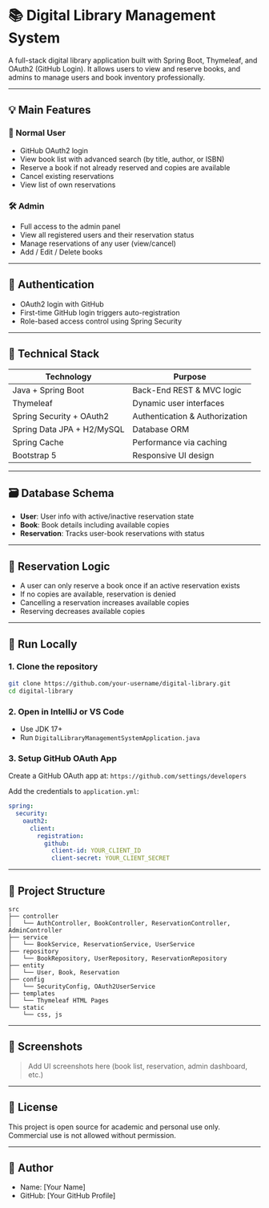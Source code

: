 # 📚 Digital Library Management System

A full-stack digital library application built with Spring Boot, Thymeleaf, and OAuth2 (GitHub Login). It allows users to view and reserve books, and admins to manage users and book inventory professionally.

---

## 💡 Main Features

### 👤 Normal User
- GitHub OAuth2 login
- View book list with advanced search (by title, author, or ISBN)
- Reserve a book if not already reserved and copies are available
- Cancel existing reservations
- View list of own reservations

### 🛠️ Admin
- Full access to the admin panel
- View all registered users and their reservation status
- Manage reservations of any user (view/cancel)
- Add / Edit / Delete books

---

## 🔐 Authentication

- OAuth2 login with GitHub
- First-time GitHub login triggers auto-registration
- Role-based access control using Spring Security

---

## 🧩 Technical Stack

| Technology        | Purpose                            |
|-------------------|------------------------------------|
| Java + Spring Boot| Back-End REST & MVC logic          |
| Thymeleaf         | Dynamic user interfaces             |
| Spring Security + OAuth2 | Authentication & Authorization |
| Spring Data JPA + H2/MySQL | Database ORM                 |
| Spring Cache      | Performance via caching            |
| Bootstrap 5       | Responsive UI design               |

---

## 🗃️ Database Schema

- **User**: User info with active/inactive reservation state
- **Book**: Book details including available copies
- **Reservation**: Tracks user-book reservations with status

---

## 🧠 Reservation Logic

- A user can only reserve a book once if an active reservation exists
- If no copies are available, reservation is denied
- Cancelling a reservation increases available copies
- Reserving decreases available copies

---

## 🧪 Run Locally

### 1. Clone the repository

```bash
git clone https://github.com/your-username/digital-library.git
cd digital-library
```

### 2. Open in IntelliJ or VS Code

- Use JDK 17+
- Run `DigitalLibraryManagementSystemApplication.java`

### 3. Setup GitHub OAuth App

Create a GitHub OAuth app at: `https://github.com/settings/developers`

Add the credentials to `application.yml`:

```yaml
spring:
  security:
    oauth2:
      client:
        registration:
          github:
            client-id: YOUR_CLIENT_ID
            client-secret: YOUR_CLIENT_SECRET
```

---

## 📂 Project Structure

```
src
├── controller
│   └── AuthController, BookController, ReservationController, AdminController
├── service
│   └── BookService, ReservationService, UserService
├── repository
│   └── BookRepository, UserRepository, ReservationRepository
├── entity
│   └── User, Book, Reservation
├── config
│   └── SecurityConfig, OAuth2UserService
├── templates
│   └── Thymeleaf HTML Pages
└── static
    └── css, js
```

---

## 📸 Screenshots

> Add UI screenshots here (book list, reservation, admin dashboard, etc.)

---

## 📃 License

This project is open source for academic and personal use only. Commercial use is not allowed without permission.

---

## 🙌 Author

- Name: [Your Name]
- GitHub: [Your GitHub Profile]